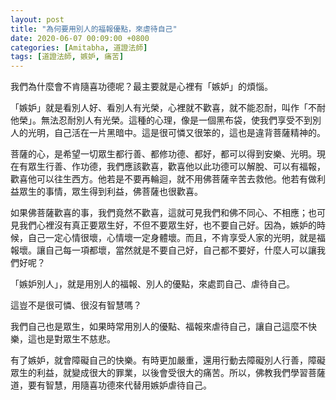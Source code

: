 ```yaml
---
layout: post
title: "為何要用別人的福報優點，來虐待自己"
date: 2020-06-07 00:09:00 +0800
categories: [Amitabha, 道證法師]
tags: [道證法師, 嫉妒, 痛苦]
---
```


我們為什麼會不肯隨喜功德呢？最主要就是心裡有「嫉妒」的煩惱。

「嫉妒」就是看別人好、看別人有光榮，心裡就不歡喜，就不能忍耐，叫作「不耐他榮」。無法忍耐別人有光榮。這種的心理，像是一個黑布袋，使我們享受不到別人的光明，自己活在一片黑暗中。這是很可憐又很笨的，這也是違背菩薩精神的。

菩薩的心，是希望一切眾生都行善、都修功德、都好，都可以得到安樂、光明。現在有眾生行善、作功德，我們應該歡喜，歡喜他以此功德可以解脫、可以有福報，歡喜他可以往生西方。他若是不要再輪迴，就不用佛菩薩辛苦去救他。他若有做利益眾生的事情，眾生得到利益，佛菩薩也很歡喜。

如果佛菩薩歡喜的事，我們竟然不歡喜，這就可見我們和佛不同心、不相應；也可見我們心裡沒有真正要眾生好，不但不要眾生好，也不要自己好。因為，嫉妒的時候，自己一定心情很壞，心情壞一定身體壞。而且，不肯享受人家的光明，就是福報壞。讓自己每一項都壞，當然就是不要自己好，自己都不要好，什麼人可以讓我們好呢？

「嫉妒別人」，就是用別人的福報、別人的優點，來處罰自己、虐待自己。

這豈不是很可憐、很沒有智慧嗎？

我們自己也是眾生，如果時常用別人的優點、福報來虐待自己，讓自己這麼不快樂，這也是對眾生不慈悲。

有了嫉妒，就會障礙自己的快樂。有時更加嚴重，還用行動去障礙別人行善，障礙眾生的利益，就變成很大的罪業，以後會受很大的痛苦。所以，佛教我們學習菩薩道，要有智慧，用隨喜功德來代替用嫉妒虐待自己。
